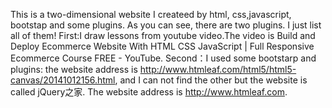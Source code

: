 This is a two-dimensional  website I createed by html, css,javascript, bootstap and some plugins.
As you can see, there are two plugins.
I just list all of them!
First:I draw lessons from youtube video.The video is Build and Deploy Ecommerce Website With HTML CSS JavaScript | Full Responsive Ecommerce Course FREE - YouTube.
Second：I used some bootstarp and plugins:
the website address is http://www.htmleaf.com/html5/html5-canvas/20141012156.html,
and I can not find the other but the website is called jQuery之家.
The website address is http://www.htmleaf.com.

